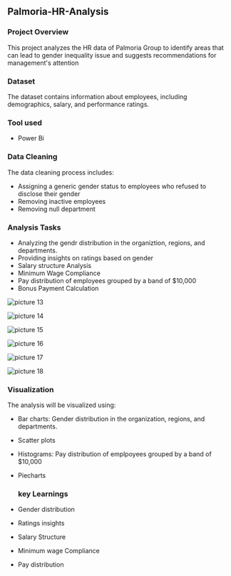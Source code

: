 ## Palmoria-HR-Analysis
### Project Overview
This project analyzes the HR data of Palmoria Group to identify areas that can lead to gender
inequality issue and suggests recommendations for management's attention
### Dataset
The dataset contains information about employees, including demographics, salary, and performance ratings.
### Tool used
- Power Bi
### Data Cleaning
The data cleaning process includes:
- Assigning a generic gender status to employees who refused to disclose their gender
- Removing inactive employees
- Removing null department
### Analysis Tasks
- Analyzing the gendr distribution in the organiztion, regions, and departments.
- Providing insights on ratings based on gender
- Salary structure Analysis
- Minimum Wage Compliance
- Pay distribution of employees grouped by a band of $10,000
- Bonus Payment Calculation

![picture 13](https://github.com/user-attachments/assets/d3d99b0c-ff86-4c7e-9731-383b9f9582ff)

![picture 14](https://github.com/user-attachments/assets/278f841c-46a9-4629-9d69-cd9131573ae6)

![picture 15](https://github.com/user-attachments/assets/4607f54f-67b9-4e7d-b8ae-7db5c92ce75a)

![picture 16](https://github.com/user-attachments/assets/0dda56dd-a380-43e9-bcbc-77d6cc00dd18)

 ![picture 17](https://github.com/user-attachments/assets/42bc4ed7-3788-4620-a757-8a9ae765cf35)
 
 ![picture 18](https://github.com/user-attachments/assets/35507345-4dda-4094-8f2f-3402f630a400)

### Visualization
 The analysis will be visualized using:
- Bar charts: Gender  distribution in the organization, regions, and departments.
- Scatter plots
- Histograms: Pay distribution of emplpoyees grouped by a band of $10,000
- Piecharts

  ### key Learnings
- Gender distribution
- Ratings insights
- Salary Structure
- Minimum wage Compliance
- Pay distribution
  
